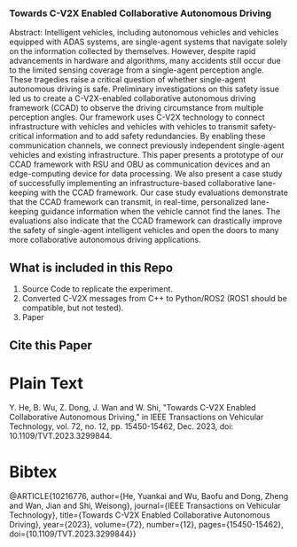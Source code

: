 ### Towards C-V2X Enabled Collaborative Autonomous Driving ###

Abstract: Intelligent vehicles, including autonomous vehicles and vehicles equipped with ADAS systems, are single-agent systems that navigate solely on the information collected by themselves. However, despite rapid advancements in hardware and algorithms, many accidents still occur due to the limited sensing coverage from a single-agent perception angle. These tragedies raise a critical question of whether single-agent autonomous driving is safe. Preliminary investigations on this safety issue led us to create a C-V2X-enabled collaborative autonomous driving framework (CCAD) to observe the driving circumstance from multiple perception angles. Our framework uses C-V2X technology to connect infrastructure with vehicles and vehicles with vehicles to transmit safety-critical information and to add safety redundancies. By enabling these communication channels, we connect previously independent single-agent vehicles and existing infrastructure. This paper presents a prototype of our CCAD framework with RSU and OBU as communication devices and an edge-computing device for data processing. We also present a case study of successfully implementing an infrastructure-based collaborative lane-keeping with the CCAD framework. Our case study evaluations demonstrate that the CCAD framework can transmit, in real-time, personalized lane-keeping guidance information when the vehicle cannot find the lanes. The evaluations also indicate that the CCAD framework can drastically improve the safety of single-agent intelligent vehicles and open the doors to many more collaborative autonomous driving applications.

## What is included in this Repo ##

1. Source Code to replicate the experiment.
2. Converted C-V2X messages from C++ to Python/ROS2 (ROS1 should be compatible, but not tested).
3. Paper

## Cite this Paper ##

# Plain Text #
Y. He, B. Wu, Z. Dong, J. Wan and W. Shi, "Towards C-V2X Enabled Collaborative Autonomous Driving," in IEEE Transactions on Vehicular Technology, vol. 72, no. 12, pp. 15450-15462, Dec. 2023, doi: 10.1109/TVT.2023.3299844.

# Bibtex #
@ARTICLE{10216776,
  author={He, Yuankai and Wu, Baofu and Dong, Zheng and Wan, Jian and Shi, Weisong},
  journal={IEEE Transactions on Vehicular Technology}, 
  title={Towards C-V2X Enabled Collaborative Autonomous Driving}, 
  year={2023},
  volume={72},
  number={12},
  pages={15450-15462},
  doi={10.1109/TVT.2023.3299844}}
